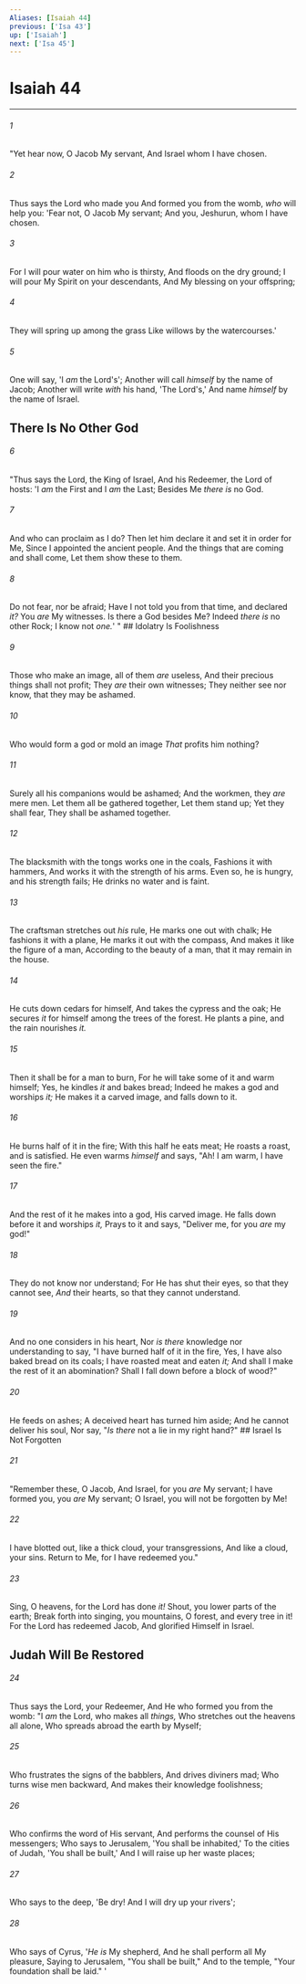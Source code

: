 ```yaml
---
Aliases: [Isaiah 44]
previous: ['Isa 43']
up: ['Isaiah']
next: ['Isa 45']
---
```

# Isaiah 44

***


###### 1 
"Yet hear now, O Jacob My servant, And Israel whom I have chosen. 

###### 2 
Thus says the Lord who made you And formed you from the womb, _who_ will help you: 'Fear not, O Jacob My servant; And you, Jeshurun, whom I have chosen. 

###### 3 
For I will pour water on him who is thirsty, And floods on the dry ground; I will pour My Spirit on your descendants, And My blessing on your offspring; 

###### 4 
They will spring up among the grass Like willows by the watercourses.' 

###### 5 
One will say, 'I _am_ the Lord's'; Another will call _himself_ by the name of Jacob; Another will write _with_ his hand, 'The Lord's,' And name _himself_ by the name of Israel.

## There Is No Other God 

###### 6 
"Thus says the Lord, the King of Israel, And his Redeemer, the Lord of hosts: 'I _am_ the First and I _am_ the Last; Besides Me _there is_ no God. 

###### 7 
And who can proclaim as I do? Then let him declare it and set it in order for Me, Since I appointed the ancient people. And the things that are coming and shall come, Let them show these to them. 

###### 8 
Do not fear, nor be afraid; Have I not told you from that time, and declared _it?_ You _are_ My witnesses. Is there a God besides Me? Indeed _there is_ no other Rock; I know not _one._' " ## Idolatry Is Foolishness 

###### 9 
Those who make an image, all of them _are_ useless, And their precious things shall not profit; They _are_ their own witnesses; They neither see nor know, that they may be ashamed. 

###### 10 
Who would form a god or mold an image _That_ profits him nothing? 

###### 11 
Surely all his companions would be ashamed; And the workmen, they _are_ mere men. Let them all be gathered together, Let them stand up; Yet they shall fear, They shall be ashamed together. 

###### 12 
The blacksmith with the tongs works one in the coals, Fashions it with hammers, And works it with the strength of his arms. Even so, he is hungry, and his strength fails; He drinks no water and is faint. 

###### 13 
The craftsman stretches out _his_ rule, He marks one out with chalk; He fashions it with a plane, He marks it out with the compass, And makes it like the figure of a man, According to the beauty of a man, that it may remain in the house. 

###### 14 
He cuts down cedars for himself, And takes the cypress and the oak; He secures _it_ for himself among the trees of the forest. He plants a pine, and the rain nourishes _it._ 

###### 15 
Then it shall be for a man to burn, For he will take some of it and warm himself; Yes, he kindles _it_ and bakes bread; Indeed he makes a god and worships _it;_ He makes it a carved image, and falls down to it. 

###### 16 
He burns half of it in the fire; With this half he eats meat; He roasts a roast, and is satisfied. He even warms _himself_ and says, "Ah! I am warm, I have seen the fire." 

###### 17 
And the rest of it he makes into a god, His carved image. He falls down before it and worships _it,_ Prays to it and says, "Deliver me, for you _are_ my god!" 

###### 18 
They do not know nor understand; For He has shut their eyes, so that they cannot see, _And_ their hearts, so that they cannot understand. 

###### 19 
And no one considers in his heart, Nor _is there_ knowledge nor understanding to say, "I have burned half of it in the fire, Yes, I have also baked bread on its coals; I have roasted meat and eaten _it;_ And shall I make the rest of it an abomination? Shall I fall down before a block of wood?" 

###### 20 
He feeds on ashes; A deceived heart has turned him aside; And he cannot deliver his soul, Nor say, "_Is there_ not a lie in my right hand?" ## Israel Is Not Forgotten 

###### 21 
"Remember these, O Jacob, And Israel, for you _are_ My servant; I have formed you, you _are_ My servant; O Israel, you will not be forgotten by Me! 

###### 22 
I have blotted out, like a thick cloud, your transgressions, And like a cloud, your sins. Return to Me, for I have redeemed you." 

###### 23 
Sing, O heavens, for the Lord has done _it!_ Shout, you lower parts of the earth; Break forth into singing, you mountains, O forest, and every tree in it! For the Lord has redeemed Jacob, And glorified Himself in Israel.

## Judah Will Be Restored 

###### 24 
Thus says the Lord, your Redeemer, And He who formed you from the womb: "I _am_ the Lord, who makes all _things,_ Who stretches out the heavens all alone, Who spreads abroad the earth by Myself; 

###### 25 
Who frustrates the signs of the babblers, And drives diviners mad; Who turns wise men backward, And makes their knowledge foolishness; 

###### 26 
Who confirms the word of His servant, And performs the counsel of His messengers; Who says to Jerusalem, 'You shall be inhabited,' To the cities of Judah, 'You shall be built,' And I will raise up her waste places; 

###### 27 
Who says to the deep, 'Be dry! And I will dry up your rivers'; 

###### 28 
Who says of Cyrus, '_He is_ My shepherd, And he shall perform all My pleasure, Saying to Jerusalem, "You shall be built," And to the temple, "Your foundation shall be laid." '
